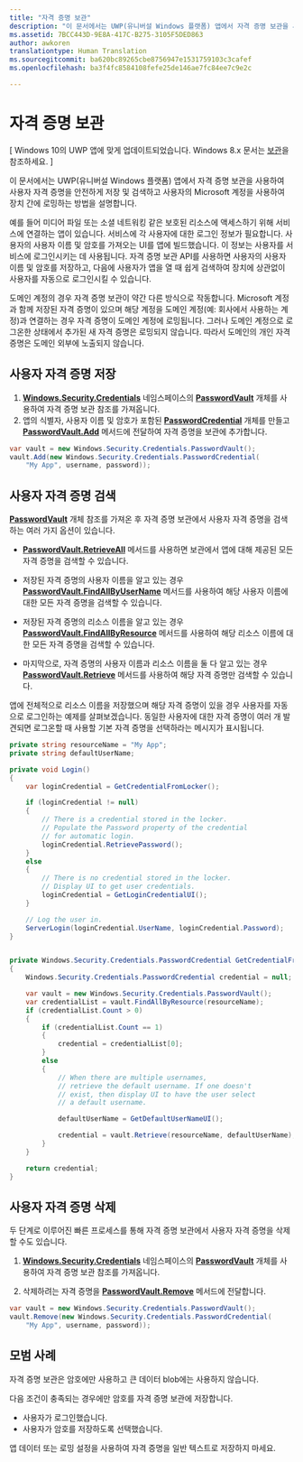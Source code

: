 ```yaml
---
title: "자격 증명 보관"
description: "이 문서에서는 UWP(유니버설 Windows 플랫폼) 앱에서 자격 증명 보관을 사용하여 사용자 자격 증명을 안전하게 저장 및 검색하고 사용자의 Microsoft 계정을 사용하여 장치 간에 로밍하는 방법을 설명합니다."
ms.assetid: 7BCC443D-9E8A-417C-B275-3105F5DED863
author: awkoren
translationtype: Human Translation
ms.sourcegitcommit: ba620bc89265cbe8756947e1531759103c3cafef
ms.openlocfilehash: ba3f4fc8584108fefe25de146ae7fc84ee7c9e2c

---
```


# 자격 증명 보관


\[ Windows 10의 UWP 앱에 맞게 업데이트되었습니다. Windows 8.x 문서는 [보관](http://go.microsoft.com/fwlink/p/?linkid=619132)을 참조하세요. \]


이 문서에서는 UWP(유니버설 Windows 플랫폼) 앱에서 자격 증명 보관을 사용하여 사용자 자격 증명을 안전하게 저장 및 검색하고 사용자의 Microsoft 계정을 사용하여 장치 간에 로밍하는 방법을 설명합니다.

예를 들어 미디어 파일 또는 소셜 네트워킹 같은 보호된 리소스에 액세스하기 위해 서비스에 연결하는 앱이 있습니다. 서비스에 각 사용자에 대한 로그인 정보가 필요합니다. 사용자의 사용자 이름 및 암호를 가져오는 UI를 앱에 빌드했습니다. 이 정보는 사용자를 서비스에 로그인시키는 데 사용됩니다. 자격 증명 보관 API를 사용하면 사용자의 사용자 이름 및 암호를 저장하고, 다음에 사용자가 앱을 열 때 쉽게 검색하여 장치에 상관없이 사용자를 자동으로 로그인시킬 수 있습니다.

도메인 계정의 경우 자격 증명 보관이 약간 다른 방식으로 작동합니다. Microsoft 계정과 함께 저장된 자격 증명이 있으며 해당 계정을 도메인 계정(예: 회사에서 사용하는 계정)과 연결하는 경우 자격 증명이 도메인 계정에 로밍됩니다. 그러나 도메인 계정으로 로그온한 상태에서 추가된 새 자격 증명은 로밍되지 않습니다. 따라서 도메인의 개인 자격 증명은 도메인 외부에 노출되지 않습니다.

## 사용자 자격 증명 저장


1.  [
            **Windows.Security.Credentials**](https://msdn.microsoft.com/library/windows/apps/br227089) 네임스페이스의 [**PasswordVault**](https://msdn.microsoft.com/library/windows/apps/br227081) 개체를 사용하여 자격 증명 보관 참조를 가져옵니다.
2.  앱의 식별자, 사용자 이름 및 암호가 포함된 [**PasswordCredential**](https://msdn.microsoft.com/library/windows/apps/br227061) 개체를 만들고 [**PasswordVault.Add**](https://msdn.microsoft.com/library/windows/apps/hh701231) 메서드에 전달하여 자격 증명을 보관에 추가합니다.

```cs
var vault = new Windows.Security.Credentials.PasswordVault();
vault.Add(new Windows.Security.Credentials.PasswordCredential(
    "My App", username, password));
```

## 사용자 자격 증명 검색


[
            **PasswordVault**](https://msdn.microsoft.com/library/windows/apps/br227081) 개체 참조를 가져온 후 자격 증명 보관에서 사용자 자격 증명을 검색하는 여러 가지 옵션이 있습니다.

-   [
            **PasswordVault.RetrieveAll**](https://msdn.microsoft.com/library/windows/apps/br227088) 메서드를 사용하면 보관에서 앱에 대해 제공된 모든 자격 증명을 검색할 수 있습니다.

-   저장된 자격 증명의 사용자 이름을 알고 있는 경우 [**PasswordVault.FindAllByUserName**](https://msdn.microsoft.com/library/windows/apps/br227084) 메서드를 사용하여 해당 사용자 이름에 대한 모든 자격 증명을 검색할 수 있습니다.

-   저장된 자격 증명의 리소스 이름을 알고 있는 경우 [**PasswordVault.FindAllByResource**](https://msdn.microsoft.com/library/windows/apps/br227083) 메서드를 사용하여 해당 리소스 이름에 대한 모든 자격 증명을 검색할 수 있습니다.

-   마지막으로, 자격 증명의 사용자 이름과 리소스 이름을 둘 다 알고 있는 경우 [**PasswordVault.Retrieve**](https://msdn.microsoft.com/library/windows/apps/br227087) 메서드를 사용하여 해당 자격 증명만 검색할 수 있습니다.

앱에 전체적으로 리소스 이름을 저장했으며 해당 자격 증명이 있을 경우 사용자를 자동으로 로그인하는 예제를 살펴보겠습니다. 동일한 사용자에 대한 자격 증명이 여러 개 발견되면 로그온할 때 사용할 기본 자격 증명을 선택하라는 메시지가 표시됩니다.

```cs
private string resourceName = "My App";
private string defaultUserName;

private void Login()
{
    var loginCredential = GetCredentialFromLocker();

    if (loginCredential != null)
    {
        // There is a credential stored in the locker.
        // Populate the Password property of the credential
        // for automatic login.
        loginCredential.RetrievePassword();
    }
    else
    {
        // There is no credential stored in the locker.
        // Display UI to get user credentials.
        loginCredential = GetLoginCredentialUI();
    }

    // Log the user in.
    ServerLogin(loginCredential.UserName, loginCredential.Password);
}


private Windows.Security.Credentials.PasswordCredential GetCredentialFromLocker()
{
    Windows.Security.Credentials.PasswordCredential credential = null;

    var vault = new Windows.Security.Credentials.PasswordVault();
    var credentialList = vault.FindAllByResource(resourceName);
    if (credentialList.Count > 0)
    {
        if (credentialList.Count == 1)
        {
            credential = credentialList[0];
        }
        else
        {
            // When there are multiple usernames,
            // retrieve the default username. If one doesn't
            // exist, then display UI to have the user select
            // a default username.

            defaultUserName = GetDefaultUserNameUI();

            credential = vault.Retrieve(resourceName, defaultUserName);
        }
    }

    return credential;
}
```

## 사용자 자격 증명 삭제


두 단계로 이루어진 빠른 프로세스를 통해 자격 증명 보관에서 사용자 자격 증명을 삭제할 수도 있습니다.

1.  [
            **Windows.Security.Credentials**](https://msdn.microsoft.com/library/windows/apps/br227089) 네임스페이스의 [**PasswordVault**](https://msdn.microsoft.com/library/windows/apps/br227081) 개체를 사용하여 자격 증명 보관 참조를 가져옵니다.

2.  삭제하려는 자격 증명을 [**PasswordVault.Remove**](https://msdn.microsoft.com/library/windows/apps/hh701242) 메서드에 전달합니다.

```cs
var vault = new Windows.Security.Credentials.PasswordVault();
vault.Remove(new Windows.Security.Credentials.PasswordCredential(
    "My App", username, password));
```

## 모범 사례


자격 증명 보관은 암호에만 사용하고 큰 데이터 blob에는 사용하지 않습니다.

다음 조건이 충족되는 경우에만 암호를 자격 증명 보관에 저장합니다.

-   사용자가 로그인했습니다.
-   사용자가 암호를 저장하도록 선택했습니다.

앱 데이터 또는 로밍 설정을 사용하여 자격 증명을 일반 텍스트로 저장하지 마세요.


<!--HONumber=Jun16_HO4-->


